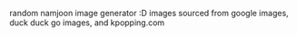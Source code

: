 random namjoon image generator :D images sourced from google images, duck duck go images, and kpopping.com
